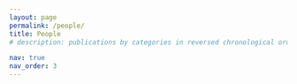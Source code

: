 ```yaml
---
layout: page
permalink: /people/
title: People
# description: publications by categories in reversed chronological order. generated by jekyll-scholar.

nav: true
nav_order: 3
---
```


